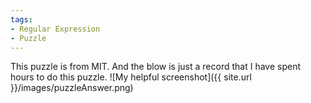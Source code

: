 ```yaml
---
tags:
- Regular Expression
- Puzzle
---
```


This puzzle is from MIT. And the blow is just a record that I have spent hours to do this puzzle.
![My helpful screenshot]({{ site.url }}/images/puzzleAnswer.png)
